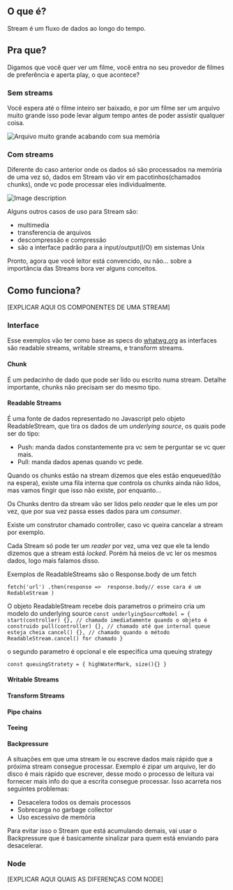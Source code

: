 ## O que é?

Stream é um fluxo de dados ao longo do tempo.

## Pra que?

Digamos que você quer ver um filme, você entra no seu provedor de filmes de preferência e aperta play, o que acontece?

### Sem streams

Você espera até o filme inteiro ser baixado, e por um filme ser um arquivo muito grande isso pode levar algum tempo antes de poder assistir qualquer coisa.

![Arquivo muito grande acabando com sua memória](https://dev-to-uploads.s3.amazonaws.com/uploads/articles/hsug4l1los4zwdncrymx.png)

### Com streams

Diferente do caso anterior onde os dados só são processados na memória de uma vez só, dados em Stream vão vir em pacotinhos(chamados chunks), onde vc pode processar eles individualmente.

![Image description](https://dev-to-uploads.s3.amazonaws.com/uploads/articles/vi8m1xrdl6leih9m5zbg.png)

Alguns outros casos de uso para Stream são:

- multimedia
- transferencia de arquivos
- descompressão e compressão
- são a interface padrão para a input/output(I/O) em sistemas Unix

Pronto, agora que você leitor está convencido, ou não... sobre a importância das Streams bora ver alguns conceitos.

## Como funciona?

[EXPLICAR AQUI OS COMPONENTES DE UMA STREAM]

### Interface

Esse exemplos vão ter como base as specs do [whatwg.org](https://streams.spec.whatwg.org/)
as interfaces são readable streams, writable streams, e transform streams.

#### Chunk

É um pedacinho de dado que pode ser lido ou escrito numa stream. Detalhe importante, chunks não precisam ser do mesmo tipo.

#### Readable Streams

É uma fonte de dados representado no Javascript pelo objeto ReadableStream, que tira os dados de um _underlying source_, os quais pode ser do tipo:

- Push: manda dados constantemente pra vc sem te perguntar se vc quer mais.
- Pull: manda dados apenas quando vc pede.

Quando os chunks estão na stream dizemos que eles estão enqueued(tão na espera), existe uma fila interna que controla os chunks ainda não lidos, mas vamos fingir que isso não existe, por enquanto...

Os Chunks dentro da stream vão ser lidos pelo _reader_ que le eles um por vez, que por sua vez passa esses dados para um _consumer_.

Existe um construtor chamado controller, caso vc queira cancelar a stream por exemplo.

Cada Stream só pode ter um _reader_ por vez, uma vez que ele ta lendo dizemos que a stream está _locked_. Porém há meios de vc ler os mesmos dados, logo mais falamos disso.

Exemplos de ReadableStreams são o Response.body de um fetch

`fetch('url')
  .then(response => 
    response.body// esse cara é um RedableStream
  )`

O objeto ReadableStream recebe dois parametros o primeiro cria um modelo do underlying source
`const underlyingSourceModel = {
  start(controller) {}, // chamado imediatamente quando o objeto é construido
  pull(controller) {}, // chamado até que internal queue esteja cheia
  cancel() {}, // chamado quando o método ReadableStream.cancel() for chamado
}`

o segundo parametro é opcional e ele especifíca uma queuing strategy

`const queuingStratety = {
  highWaterMark,
  size(){}
}`

#### Writable Streams

#### Transform Streams

#### Pipe chains

#### Teeing

#### Backpressure

A situações em que uma stream le ou escreve dados mais rápido que a próxima stream consegue processar.
Exemplo é zipar um arquivo, ler do disco é mais rápido que escrever, desse modo o processo de leitura vai fornecer mais info do que a escrita consegue processar.
Isso acarreta nos seguintes problemas:

- Desacelera todos os demais processos
- Sobrecarga no garbage collector
- Uso excessivo de memória

Para evitar isso o Stream que está acumulando demais, vai usar o Backpressure que é basicamente sinalizar para quem está enviando para desacelerar.

### Node

[EXPLICAR AQUI QUAIS AS DIFERENÇAS COM NODE]
